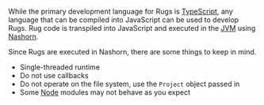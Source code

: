 While the primary development language for Rugs is [TypeScript][ts],
any language that can be compiled into JavaScript can be used to
develop Rugs.  Rug code is transpiled into JavaScript and executed in
the [JVM][jvm] using [Nashorn][nashorn].

[ts]: https://www.typescriptlang.org/
[jvm]: https://en.wikipedia.org/wiki/Java_virtual_machine
[nashorn]: https://en.wikipedia.org/wiki/Nashorn_(JavaScript_engine)

Since Rugs are executed in Nashorn, there are some things to keep in
mind.

-   Single-threaded runtime
-   Do not use callbacks
-   Do not operate on the file system, use the `Project` object passed
    in
-   Some [Node][node] modules may not behave as you expect

[node]: https://nodejs.org/